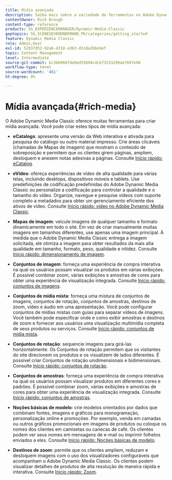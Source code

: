 ```yaml
---
title: Mídia avançada
description: Saiba mais sobre a variedade de ferramentas no Adobe Dynamic Media Classic que podem ajudá-lo a criar mídia avançada.
contentOwner: Rick Brough
content-type: reference
products: SG_EXPERIENCEMANAGER/Dynamic-Media-Classic
geptopics: SG_SCENESEVENONDEMAND_PK/categories/getting_started
feature: Dynamic Media Classic
role: Admin,User
exl-id: 52937d52-92a6-4310-a363-d3c8a266e9ef
topic: Content Management
level: Intermediate
source-git-commit: bc3b696bfde0ed55894cdcbf3533299ae7697e98
workflow-type: tm+mt
source-wordcount: '461'
ht-degree: 0%

---
```


# Mídia avançada{#rich-media}

O Adobe Dynamic Media Classic oferece muitas ferramentas para criar mídia avançada. Você pode criar estes tipos de mídia avançada:

* **eCatalogs**: apresente uma versão da Web interativa e ativada para pesquisa do catálogo ou outro material impresso. Crie áreas clicáveis (chamadas de Mapas de imagem) que mostram o conteúdo de sobreposição e permitem que os clientes girem páginas, ampliem, desloquem e anexem notas adesivas a páginas.
Consulte [Início rápido: eCatalog](/help/using/quick-start-ecatalog.md).

* **eVideo**: ofereça experiências de vídeo de alta qualidade para várias telas, incluindo desktops, dispositivos móveis e tablets. Use predefinições de codificação predefinidas do Adobe Dynamic Media Classic ou personalize a codificação para controlar a qualidade e o tamanho do vídeo. Organize, navegue e pesquise vídeos com suporte completo a metadados para obter um gerenciamento eficiente dos ativos de vídeo.
Consulte [Início rápido: vídeo no Adobe Dynamic Media Classic](/help/using/quick-start-video.md).

* **Mapas de imagem**: veicule imagens de qualquer tamanho e formato dinamicamente em todo o site. Em vez de criar manualmente muitas imagens em tamanhos diferentes, use apenas uma imagem principal. À medida que o Adobe Dynamic Media Classic entrega a imagem solicitada, ele otimiza a imagem para obter resultados da mais alta qualidade em tamanho, formato, peso, qualidade e nitidez.
Consulte [Início rápido: dimensionamento de imagem](/help/using/quick-start-image-sizing.md).

* **Conjuntos de imagem**: forneça uma experiência de compra interativa na qual os usuários possam visualizar os produtos em várias exibições. É possível combinar zoom, várias exibições e amostras de cores para obter uma experiência de visualização integrada.
Consulte [Início rápido: conjuntos de imagens](/help/using/quick-start-image-sets.md).

* **Conjuntos de mídia mista**: forneça uma mistura de conjuntos de imagens, conjuntos de rotação, conjuntos de amostras, destinos de zoom, vídeo e áudio em uma apresentação. Você pode configurar conjuntos de mídias mistas com guias para separar vídeos de imagens. Você também pode especificar onde e como exibir amostras e destinos de zoom e fornecer aos usuários uma visualização multimídia completa de seus produtos ou serviços.
Consulte [Início rápido: conjuntos de mídia mista](/help/using/quick-start-mixed-media-sets.md).

* **Conjuntos de rotação**: sequencie imagens para girá-las horizontalmente. Os Conjuntos de rotação permitem que os visitantes do site direcionem os produtos e os visualizem de lados diferentes. É possível criar Conjuntos de rotação unidimensionais e bidimensionais.
Consulte [Início rápido: conjuntos de rotação](/help/using/quick-start-spin-sets.md).

* **Conjuntos de amostras**: forneça uma experiência de compra interativa na qual os usuários possam visualizar produtos em diferentes cores e padrões. É possível combinar zoom, várias exibições e amostras de cores para obter uma experiência de visualização integrada.
Consulte [Início rápido: conjuntos de amostras](/help/using/quick-start-swatch-sets.md).

* **Noções básicas de modelo**: crie modelos orientados por dados que combinam fontes, imagens e gráficos para monogramação, personalização online e promoções. Por exemplo, venda em camadas ou outros gráficos promocionais em imagens de produtos ou coloque os nomes dos clientes em camisetas ou canecas de café. Os clientes podem ver seus nomes em mensagens de e-mail ou imprimir folhetos enviados a eles.
Consulte [Início rápido: Noções básicas de modelo](/help/using/quick-start-template-basics.md).

* **Destinos de zoom**: permite que os clientes ampliem, reduzam e desloquem imagens com o uso dos visualizadores configuráveis que acompanham o Adobe Dynamic Media Classic. Os clientes podem visualizar detalhes de produtos de alta resolução de maneira rápida e interativa.
Consulte [Início rápido: Zoom](/help/using/quick-start-zoom.md).
